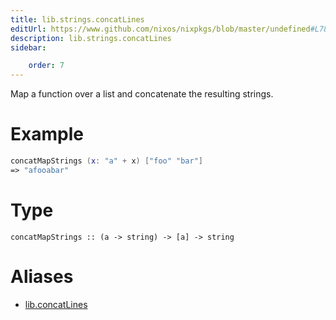 ```yaml
---
title: lib.strings.concatLines
editUrl: https://www.github.com/nixos/nixpkgs/blob/master/undefined#L78C25
description: lib.strings.concatLines
sidebar:

    order: 7
---
```


Map a function over a list and concatenate the resulting strings.

# Example

```nix
concatMapStrings (x: "a" + x) ["foo" "bar"]
=> "afooabar"
```

# Type

```
concatMapStrings :: (a -> string) -> [a] -> string
```


# Aliases

- [lib.concatLines](/nix-doc-comments/reference/lib/lib-concatlines)


